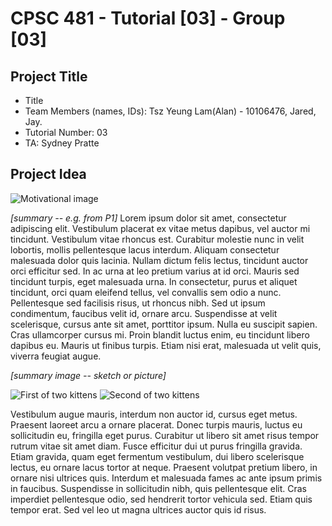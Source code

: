 # CPSC 481 - Tutorial [03] - Group [03]

## Project Title

* Title
* Team Members (names, IDs): Tsz Yeung Lam(Alan) - 10106476, Jared, Jay.
* Tutorial Number: 03
* TA: Sydney Pratte

## Project Idea

![](http://lorempixel.com/1200/300/ "Motivational image")

_[summary -- e.g. from P1]_ Lorem ipsum dolor sit amet, consectetur adipiscing elit. Vestibulum placerat ex vitae metus dapibus, vel auctor mi tincidunt. Vestibulum vitae rhoncus est. Curabitur molestie nunc in velit lobortis, mollis pellentesque lacus interdum. Aliquam consectetur malesuada dolor quis lacinia. Nullam dictum felis lectus, tincidunt auctor orci efficitur sed. In ac urna at leo pretium varius at id orci. Mauris sed tincidunt turpis, eget malesuada urna. In consectetur, purus et aliquet tincidunt, orci quam eleifend tellus, vel convallis sem odio a nunc. Pellentesque sed facilisis risus, ut rhoncus nibh. Sed ut ipsum condimentum, faucibus velit id, ornare arcu. Suspendisse at velit scelerisque, cursus ante sit amet, porttitor ipsum. Nulla eu suscipit sapien. Cras ullamcorper cursus mi. Proin blandit luctus enim, eu tincidunt libero dapibus eu. Mauris ut finibus turpis. Etiam nisi erat, malesuada ut velit quis, viverra feugiat augue.

_[summary image -- sketch or picture]_

![](http://lorempixel.com/550/450 "First of two kittens")
![](http://lorempixel.com/550/450 "Second of two kittens")

Vestibulum augue mauris, interdum non auctor id, cursus eget metus. Praesent laoreet arcu a ornare placerat. Donec turpis mauris, luctus eu sollicitudin eu, fringilla eget purus. Curabitur ut libero sit amet risus tempor rutrum vitae sit amet diam. Fusce efficitur dui ut purus fringilla gravida. Etiam gravida, quam eget fermentum vestibulum, dui libero scelerisque lectus, eu ornare lacus tortor at neque. Praesent volutpat pretium libero, in ornare nisi ultrices quis. Interdum et malesuada fames ac ante ipsum primis in faucibus. Suspendisse in sollicitudin nibh, quis pellentesque elit. Cras imperdiet pellentesque odio, sed hendrerit tortor vehicula sed. Etiam quis tempor erat. Sed vel leo ut magna ultrices auctor quis id risus.
